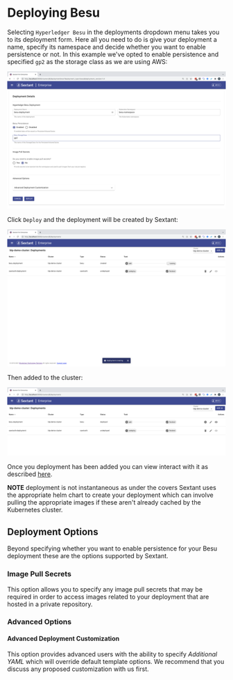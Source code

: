 # Deploying Besu

Selecting `Hyperledger Besu` in the deployments dropdown menu takes you to
its deployment form. Here all you need to do is give your deployment a name,
specify its namespace and decide whether you want to enable persistence or not.
In this example we've opted to enable persistence and specified `gp2` as the
storage class as we are using AWS:

![Sextant Deployments Besu Form](../../images/sextant-deployments-besu-form.png)

Click `Deploy` and the deployment will be created by Sextant:

![Sextant Deployments Besu Creating](../../images/sextant-deployments-besu-creating.png)

Then added to the cluster:

![Sextant Deployments Besu Added](../../images/sextant-deployments-besu-added.png)

Once you deployment has been added you can view interact with it as described
[here](../management.md#generic-interactions).

__NOTE__ deployment is not instantaneous as under the covers Sextant uses the
appropriate helm chart to create your deployment which can involve pulling the
appropriate images if these aren't already cached by the Kubernetes cluster.

## Deployment Options

Beyond specifying whether you want to enable persistence for your Besu
deployment these are the options supported by Sextant.

### Image Pull Secrets

This option allows you to specify any image pull secrets that may be required in
order to access images related to your deployment that are hosted in a private
repository.

### Advanced Options

#### Advanced Deployment Customization

This option provides advanced users with the ability to specify
_Additional YAML_ which will override default template options. We recommend
that you discuss any proposed customization with us first.
